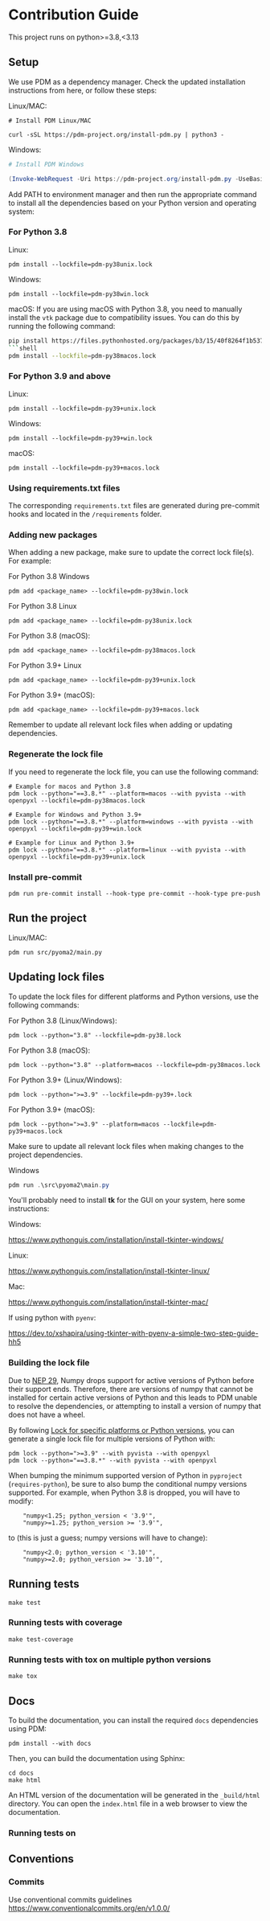 # Contribution Guide

This project runs on python>=3.8,<3.13

## Setup

We use PDM as a dependency manager. Check the updated installation instructions from here, or follow these steps:

Linux/MAC:

```shell
# Install PDM Linux/MAC

curl -sSL https://pdm-project.org/install-pdm.py | python3 -
```

Windows:

```powershell
# Install PDM Windows

(Invoke-WebRequest -Uri https://pdm-project.org/install-pdm.py -UseBasicParsing).Content | python -
```

Add PATH to environment manager and then run the appropriate command to install all the dependencies based on your Python version and operating system:

### For Python 3.8

Linux:
```shell
pdm install --lockfile=pdm-py38unix.lock
```

Windows:
```shell
pdm install --lockfile=pdm-py38win.lock
```

macOS:
If you are using macOS with Python 3.8, you need to manually install the `vtk` package due to compatibility issues. You can do this by running the following command:

```sh
pip install https://files.pythonhosted.org/packages/b3/15/40f8264f1b5379f12caf0e5153006a61c1f808937877c996e907610e8f23/vtk-9.3.1-cp38-cp38-macosx_10_10_x86_64.whl
```shell
pdm install --lockfile=pdm-py38macos.lock
```

### For Python 3.9 and above

Linux:
```shell
pdm install --lockfile=pdm-py39+unix.lock
```

Windows:
```shell
pdm install --lockfile=pdm-py39+win.lock
```

macOS:
```shell
pdm install --lockfile=pdm-py39+macos.lock
```

### Using requirements.txt files

The corresponding `requirements.txt` files are generated during pre-commit hooks and located in the `/requirements` folder.

### Adding new packages

When adding a new package, make sure to update the correct lock file(s). For example:

For Python 3.8 Windows
```shell
pdm add <package_name> --lockfile=pdm-py38win.lock
```

For Python 3.8 Linux
```shell
pdm add <package_name> --lockfile=pdm-py38unix.lock
```

For Python 3.8 (macOS):
```shell
pdm add <package_name> --lockfile=pdm-py38macos.lock
```

For Python 3.9+ Linux
```shell
pdm add <package_name> --lockfile=pdm-py39+unix.lock
```

For Python 3.9+ (macOS):
```shell
pdm add <package_name> --lockfile=pdm-py39+macos.lock
```

Remember to update all relevant lock files when adding or updating dependencies.

### Regenerate the lock file

If you need to regenerate the lock file, you can use the following command:

```shell
# Example for macos and Python 3.8
pdm lock --python="==3.8.*" --platform=macos --with pyvista --with openpyxl --lockfile=pdm-py38macos.lock
```

```shell
# Example for Windows and Python 3.9+
pdm lock --python="==3.8.*" --platform=windows --with pyvista --with openpyxl --lockfile=pdm-py39+win.lock
```

```shell
# Example for Linux and Python 3.9+
pdm lock --python="==3.8.*" --platform=linux --with pyvista --with openpyxl --lockfile=pdm-py39+unix.lock
```

### Install pre-commit

```shell
pdm run pre-commit install --hook-type pre-commit --hook-type pre-push
```

## Run the project

Linux/MAC:
```shell
pdm run src/pyoma2/main.py
```

## Updating lock files

To update the lock files for different platforms and Python versions, use the following commands:

For Python 3.8 (Linux/Windows):
```shell
pdm lock --python="3.8" --lockfile=pdm-py38.lock
```

For Python 3.8 (macOS):
```shell
pdm lock --python="3.8" --platform=macos --lockfile=pdm-py38macos.lock
```

For Python 3.9+ (Linux/Windows):
```shell
pdm lock --python=">=3.9" --lockfile=pdm-py39+.lock
```

For Python 3.9+ (macOS):
```shell
pdm lock --python=">=3.9" --platform=macos --lockfile=pdm-py39+macos.lock
```

Make sure to update all relevant lock files when making changes to the project dependencies.

Windows

```powershell
pdm run .\src\pyoma2\main.py
```

You'll probably need to install **tk** for the GUI on your system, here some instructions:

Windows:

https://www.pythonguis.com/installation/install-tkinter-windows/


Linux:

https://www.pythonguis.com/installation/install-tkinter-linux/

Mac:

https://www.pythonguis.com/installation/install-tkinter-mac/

If using python with `pyenv`:

https://dev.to/xshapira/using-tkinter-with-pyenv-a-simple-two-step-guide-hh5

### Building the lock file

Due to [NEP 29](https://numpy.org/neps/nep-0029-deprecation_policy.html), Numpy drops support for active versions of Python before their support ends. Therefore, there are versions of numpy that cannot be installed for certain active versions of Python and this leads to PDM unable to resolve the dependencies, or attempting to install a version of numpy that does not have a wheel.

By following [Lock for specific platforms or Python versions](https://pdm-project.org/en/latest/usage/lock-targets/), you can generate a single lock file for multiple versions of Python with:

```
pdm lock --python=">=3.9" --with pyvista --with openpyxl
pdm lock --python="==3.8.*" --with pyvista --with openpyxl
```

When bumping the minimum supported version of Python in `pyproject` (`requires-python`), be sure to also bump the conditional numpy versions supported. For example, when Python 3.8 is dropped, you will have to modify:

```
    "numpy<1.25; python_version < '3.9'",
    "numpy>=1.25; python_version >= '3.9'",
```

to (this is just a guess; numpy versions will have to change):

```
    "numpy<2.0; python_version < '3.10'",
    "numpy>=2.0; python_version >= '3.10'",
```

## Running tests

```shell
make test
```

### Running tests with coverage

```shell
make test-coverage
```

### Running tests with tox on multiple python versions

```shell
make tox
```

## Docs

To build the documentation, you can install the required `docs` dependencies using PDM:

```shell
pdm install --with docs
```
Then, you can build the documentation using Sphinx:

```shell
cd docs
make html
```

An HTML version of the documentation will be generated in the `_build/html` directory. You can open the `index.html` file in a web browser to view the documentation.

### Running tests on

## Conventions

### Commits

Use conventional commits guidelines https://www.conventionalcommits.org/en/v1.0.0/
